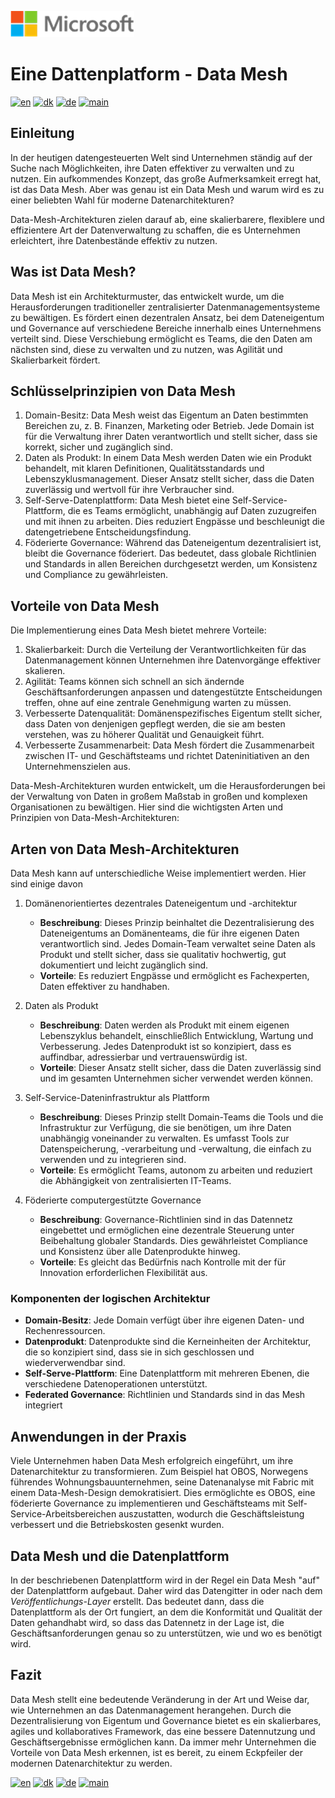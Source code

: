 ![microsoft](../images/microsoft.png)

# Eine Dattenplatform - Data Mesh

[![en](https://img.shields.io/badge/lang-en-red.svg)](Data-mesh.md)
[![dk](https://img.shields.io/badge/lang-da--dk-green.svg)](Data-mesh-da.md)
[![de](https://img.shields.io/badge/lang-de-yellow.svg)](Data-mesh-de.md)
[![main](https://img.shields.io/badge/main-document-blue.svg)](../README.md)

## Einleitung

In der heutigen datengesteuerten Welt sind Unternehmen ständig auf der Suche nach Möglichkeiten, ihre Daten effektiver zu verwalten und zu nutzen. Ein aufkommendes Konzept, das große Aufmerksamkeit erregt hat, ist das Data Mesh. Aber was genau ist ein Data Mesh und warum wird es zu einer beliebten Wahl für moderne Datenarchitekturen?

Data-Mesh-Architekturen zielen darauf ab, eine skalierbarere, flexiblere und effizientere Art der Datenverwaltung zu schaffen, die es Unternehmen erleichtert, ihre Datenbestände effektiv zu nutzen.

## Was ist Data Mesh?

Data Mesh ist ein Architekturmuster, das entwickelt wurde, um die Herausforderungen traditioneller zentralisierter Datenmanagementsysteme zu bewältigen. Es fördert einen dezentralen Ansatz, bei dem Dateneigentum und Governance auf verschiedene Bereiche innerhalb eines Unternehmens verteilt sind. Diese Verschiebung ermöglicht es Teams, die den Daten am nächsten sind, diese zu verwalten und zu nutzen, was Agilität und Skalierbarkeit fördert.

## Schlüsselprinzipien von Data Mesh

1) Domain-Besitz: Data Mesh weist das Eigentum an Daten bestimmten Bereichen zu, z. B. Finanzen, Marketing oder Betrieb. Jede Domain ist für die Verwaltung ihrer Daten verantwortlich und stellt sicher, dass sie korrekt, sicher und zugänglich sind.
2) Daten als Produkt: In einem Data Mesh werden Daten wie ein Produkt behandelt, mit klaren Definitionen, Qualitätsstandards und Lebenszyklusmanagement. Dieser Ansatz stellt sicher, dass die Daten zuverlässig und wertvoll für ihre Verbraucher sind.
3) Self-Serve-Datenplattform: Data Mesh bietet eine Self-Service-Plattform, die es Teams ermöglicht, unabhängig auf Daten zuzugreifen und mit ihnen zu arbeiten. Dies reduziert Engpässe und beschleunigt die datengetriebene Entscheidungsfindung.
4) Föderierte Governance: Während das Dateneigentum dezentralisiert ist, bleibt die Governance föderiert. Das bedeutet, dass globale Richtlinien und Standards in allen Bereichen durchgesetzt werden, um Konsistenz und Compliance zu gewährleisten.

## Vorteile von Data Mesh

Die Implementierung eines Data Mesh bietet mehrere Vorteile:

1) Skalierbarkeit: Durch die Verteilung der Verantwortlichkeiten für das Datenmanagement können Unternehmen ihre Datenvorgänge effektiver skalieren.
2) Agilität: Teams können sich schnell an sich ändernde Geschäftsanforderungen anpassen und datengestützte Entscheidungen treffen, ohne auf eine zentrale Genehmigung warten zu müssen.
3) Verbesserte Datenqualität: Domänenspezifisches Eigentum stellt sicher, dass Daten von denjenigen gepflegt werden, die sie am besten verstehen, was zu höherer Qualität und Genauigkeit führt.
4) Verbesserte Zusammenarbeit: Data Mesh fördert die Zusammenarbeit zwischen IT- und Geschäftsteams und richtet Dateninitiativen an den Unternehmenszielen aus.

Data-Mesh-Architekturen wurden entwickelt, um die Herausforderungen bei der Verwaltung von Daten in großem Maßstab in großen und komplexen Organisationen zu bewältigen. Hier sind die wichtigsten Arten und Prinzipien von Data-Mesh-Architekturen:

## Arten von Data Mesh-Architekturen

Data Mesh kann auf unterschiedliche Weise implementiert werden. Hier sind einige davon

1) Domänenorientiertes dezentrales Dateneigentum und -architektur

    - **Beschreibung**: Dieses Prinzip beinhaltet die Dezentralisierung des Dateneigentums an Domänenteams, die für ihre eigenen Daten verantwortlich sind. Jedes Domain-Team verwaltet seine Daten als Produkt und stellt sicher, dass sie qualitativ hochwertig, gut dokumentiert und leicht zugänglich sind.
    - **Vorteile**: Es reduziert Engpässe und ermöglicht es Fachexperten, Daten effektiver zu handhaben.

2) Daten als Produkt

    - **Beschreibung**: Daten werden als Produkt mit einem eigenen Lebenszyklus behandelt, einschließlich Entwicklung, Wartung und Verbesserung. Jedes Datenprodukt ist so konzipiert, dass es auffindbar, adressierbar und vertrauenswürdig ist.
    - **Vorteile**: Dieser Ansatz stellt sicher, dass die Daten zuverlässig sind und im gesamten Unternehmen sicher verwendet werden können.

3) Self-Service-Dateninfrastruktur als Plattform

    - **Beschreibung**: Dieses Prinzip stellt Domain-Teams die Tools und die Infrastruktur zur Verfügung, die sie benötigen, um ihre Daten unabhängig voneinander zu verwalten. Es umfasst Tools zur Datenspeicherung, -verarbeitung und -verwaltung, die einfach zu verwenden und zu integrieren sind.
    - **Vorteile**: Es ermöglicht Teams, autonom zu arbeiten und reduziert die Abhängigkeit von zentralisierten IT-Teams.

4) Föderierte computergestützte Governance

    - **Beschreibung**: Governance-Richtlinien sind in das Datennetz eingebettet und ermöglichen eine dezentrale Steuerung unter Beibehaltung globaler Standards. Dies gewährleistet Compliance und Konsistenz über alle Datenprodukte hinweg.
    - **Vorteile**: Es gleicht das Bedürfnis nach Kontrolle mit der für Innovation erforderlichen Flexibilität aus.

### Komponenten der logischen Architektur

- **Domain-Besitz**: Jede Domain verfügt über ihre eigenen Daten- und Rechenressourcen.
- **Datenprodukt**: Datenprodukte sind die Kerneinheiten der Architektur, die so konzipiert sind, dass sie in sich geschlossen und wiederverwendbar sind.
- **Self-Serve-Plattform**: Eine Datenplattform mit mehreren Ebenen, die verschiedene Datenoperationen unterstützt.
- **Federated Governance**: Richtlinien und Standards sind in das Mesh integriert

## Anwendungen in der Praxis

Viele Unternehmen haben Data Mesh erfolgreich eingeführt, um ihre Datenarchitektur zu transformieren. Zum Beispiel hat OBOS, Norwegens führendes Wohnungsbauunternehmen, seine Datenanalyse mit Fabric mit einem Data-Mesh-Design demokratisiert. Dies ermöglichte es OBOS, eine föderierte Governance zu implementieren und Geschäftsteams mit Self-Service-Arbeitsbereichen auszustatten, wodurch die Geschäftsleistung verbessert und die Betriebskosten gesenkt wurden.

## Data Mesh und die Datenplattform

In der beschriebenen Datenplattform wird in der Regel ein Data Mesh "auf" der Datenplattform aufgebaut. Daher wird das Datengitter in oder nach dem *Veröffentlichungs-Layer* erstellt. Das bedeutet dann, dass die Datenplattform als der Ort fungiert, an dem die Konformität und Qualität der Daten gehandhabt wird, so dass das Datennetz in der Lage ist, die Geschäftsanforderungen genau so zu unterstützen, wie und wo es benötigt wird.  

## Fazit

Data Mesh stellt eine bedeutende Veränderung in der Art und Weise dar, wie Unternehmen an das Datenmanagement herangehen. Durch die Dezentralisierung von Eigentum und Governance bietet es ein skalierbares, agiles und kollaboratives Framework, das eine bessere Datennutzung und Geschäftsergebnisse ermöglichen kann. Da immer mehr Unternehmen die Vorteile von Data Mesh erkennen, ist es bereit, zu einem Eckpfeiler der modernen Datenarchitektur zu werden.

[![en](https://img.shields.io/badge/lang-en-red.svg)](Data-mesh.md)
[![dk](https://img.shields.io/badge/lang-da--dk-green.svg)](Data-mesh-da.md)
[![de](https://img.shields.io/badge/lang-de-yellow.svg)](Data-mesh-de.md)
[![main](https://img.shields.io/badge/main-document-blue.svg)](../README.md)